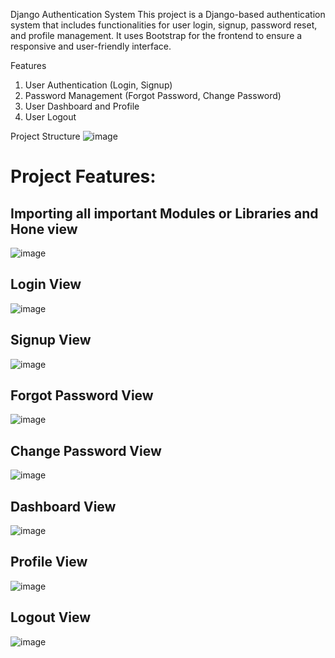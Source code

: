 Django Authentication System
This project is a Django-based authentication system that includes functionalities for user login, signup, password reset, and profile management. It uses Bootstrap for the frontend to ensure a responsive and user-friendly interface.

Features
1) User Authentication (Login, Signup)
2) Password Management (Forgot Password, Change Password)
3) User Dashboard and Profile
4) User Logout

Project Structure ![image](https://github.com/user-attachments/assets/f5608a21-86be-4dce-8b83-4574cfe4e2f3)

# Project Features:
## Importing all important Modules or Libraries and Hone view
![image](https://github.com/user-attachments/assets/b0e64b12-ff5a-48a6-a45d-a2bdd1319fcf)

## Login View
![image](https://github.com/user-attachments/assets/9b02d769-b8a1-42aa-a123-31852fc3e56a)

## Signup View
![image](https://github.com/user-attachments/assets/bb3948f4-936f-4a39-9010-68d3dcffa260)

## Forgot Password View
![image](https://github.com/user-attachments/assets/b7e1f45f-3d50-4a38-8a81-5d174e9dc58d)

## Change Password View
![image](https://github.com/user-attachments/assets/80ec5e02-31f4-4a81-8cba-8e2075f53502)

## Dashboard View
![image](https://github.com/user-attachments/assets/87232860-353d-4a84-969d-389fd435342c)

## Profile View
![image](https://github.com/user-attachments/assets/64a87544-2e69-43b5-adb1-5a8abdf48bd8)

## Logout View
![image](https://github.com/user-attachments/assets/8cb17bfa-6d66-492e-881c-ff5eacdab73c)







